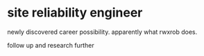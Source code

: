 # site reliability engineer

newly discovered career possibility. apparently what rwxrob does. 

follow up and research further
